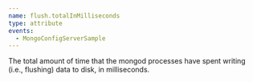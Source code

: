 ```yaml
---
name: flush.totalInMilliseconds
type: attribute
events:
  - MongoConfigServerSample
---
```


The total amount of time that the mongod processes have spent writing (i.e., flushing) data to disk, in milliseconds.